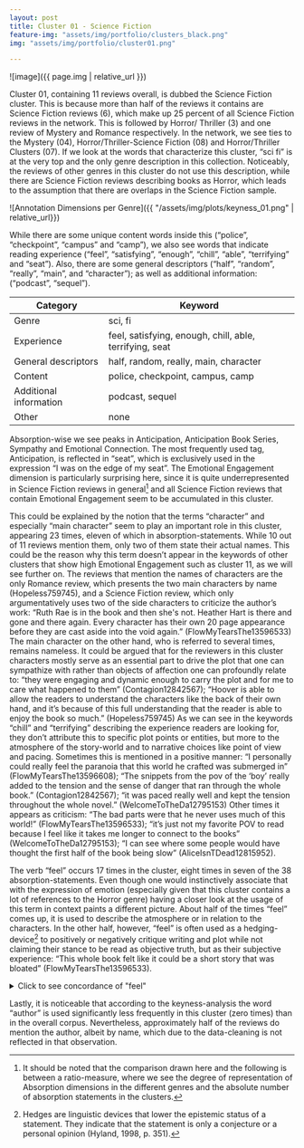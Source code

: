 ```yaml
---
layout: post
title: Cluster 01 - Science Fiction
feature-img: "assets/img/portfolio/clusters_black.png"
img: "assets/img/portfolio/cluster01.png"

---
```


![image]({{ page.img | relative_url }})

Cluster 01, containing 11 reviews overall, is dubbed the Science Fiction cluster. This is because more than half of the reviews it contains are Science Fiction reviews (6), which make up 25 percent of all Science Fiction reviews in the network. This is followed by Horror/ Thriller (3) and one review of Mystery and Romance respectively. In the network, we see ties to the Mystery (04), Horror/Thriller-Science Fiction (08) and Horror/Thriller Clusters (07).
 If we look at the words that characterize this cluster, “sci fi” is at the very top and the only genre description in this collection. Noticeably, the reviews of other genres in this cluster do not use this description, while there are Science Fiction reviews describing books as Horror, which leads to the assumption that there are overlaps in the Science Fiction sample.


![Annotation Dimensions per Genre]({{ "/assets/img/plots/keyness_01.png" | relative_url}})

While there are some unique content words inside this (“police”, “checkpoint”, “campus” and “camp”), we also see words that indicate reading experience (“feel”, “satisfying”, “enough”, “chill”, “able”, “terrifying” and “seat”). Also, there are some general descriptors (“half”, “random”, “really”, “main”, and “character”); as well as additional information:  (“podcast”, “sequel”).

| Category               | Keyword                                                 |
|------------------------|---------------------------------------------------------|
| Genre                  | sci, fi                                                 |
| Experience             | feel, satisfying, enough, chill, able, terrifying, seat |
| General descriptors    | half, random, really, main, character                   |
| Content                | police, checkpoint, campus, camp                        |
| Additional information | podcast, sequel                                         |
| Other                  | none                                                    |

Absorption-wise we see peaks in Anticipation, Anticipation Book Series, Sympathy and Emotional Connection. The most frequently used tag, Anticipation, is reflected in “seat”, which is exclusively used in the expression “I was on the edge of my seat”. The Emotional Engagement dimension is particularly surprising here, since it is quite underrepresented in Science Fiction reviews in general[^1] and all Science Fiction reviews that contain Emotional Engagement seem to be accumulated in this cluster.

This could be explained by the notion that the terms “character” and especially “main character” seem to play an important role in this cluster, appearing 23 times, eleven of which in absorption-statements. While 10 out of 11 reviews mention them, only two of them state their actual names. This could be the reason why this term doesn’t appear in the keywords of other clusters that show high Emotional Engagement such as cluster 11, as we will see further on. The reviews that mention the names of characters are the only Romance review, which presents the two main characters by name (Hopeless759745), and a Science Fiction review, which only argumentatively uses two of the side characters to criticize the author’s work: “Ruth Rae is in the book and then she's not. Heather Hart is there and gone and there again. Every character has their own 20 page appearance before they are cast aside into the void again.” (FlowMyTearsThe13596533) The main character on the other hand, who is referred to several times, remains nameless. It could be argued that for the reviewers in this cluster characters mostly serve as an essential part to drive the plot that one can sympathize with rather than objects of affection one can profoundly relate to: “they were engaging and dynamic enough to carry the plot and for me to care what happened to them” (Contagion12842567); “Hoover is able to allow the readers to understand the characters like the back of their own hand, and it’s because of this full understanding that the reader is able to enjoy the book so much.” (Hopeless759745)
As we can see in the keywords “chill” and “terrifying” describing the experience readers are looking for, they don’t attribute this to specific plot points or entities, but more to the atmosphere of the story-world and to narrative choices like point of view and pacing. Sometimes this is mentioned in a positive manner: “I personally could really feel the paranoia that this world he crafted was submerged in” (FlowMyTearsThe13596608); “The snippets from the pov of the ‘boy’ really added to the tension and the sense of danger that ran through the whole book.” (Contagion12842567); “it was paced really well and kept the tension throughout the whole novel.” (WelcomeToTheDa12795153) Other times it appears as criticism: “The bad parts were that he never uses much of this world!” (FlowMyTearsThe13596533); “it’s just not my favorite POV to read because I feel like it takes me longer to connect to the books” (WelcomeToTheDa12795153); “I can see where some people would have thought the first half of the book being slow” (AliceIsnTDead12815952).

The verb “feel” occurs 17 times in the cluster, eight times in seven of the 38 absorption-statements. Even though one would instinctively associate that with the expression of emotion (especially given that this cluster contains a lot of references to the Horror genre) having a closer look at the usage of this term in context paints a different picture. About half of the times “feel” comes up, it is used to describe the atmosphere or in relation to the characters. In the other half, however, “feel” is often used as a hedging-device[^2] to positively or negatively critique writing and plot while not claiming their stance to be read as objective truth, but as their subjective experience: “This whole book felt like it could be a short story that was bloated” (FlowMyTearsThe13596533).

<details  markdown="1">

  <summary>Click to see concordance of "feel"</summary>

| **docname**                | **pre**                                             | **key word** | **post**                                                       |
| ---------------------- | ----------------------------------------------- | -------- | ---------------------------------------------------------- |
| **Atmosphere**             |
| WelcomeToTheDa12795153 | From the very beginning I could                 | feel     | the tension                                                |
| Contagion12842611      | The story was dark and intriguing and I         | felt     | like I was there with the crew on Achlys                   |
| FlowMyTearsThe13596608 | I really                                        | felt     | that this book captured the paranoid and mystical feel of  |
| FlowMyTearsThe13596608 | the paranoid and mystical                       | feel     | of P.K.D . While I still have yet to read                  |
| FlowMyTearsThe13596608 | I personally could really                       | feel     | the paranoia that this world he crafted was submerged in   |
| **Writing**                |
| Contagion12842579      | I would call this book cinematic . Reading it   | felt     | like watching a movie in the best way possible .           |
| WelcomeToTheDa12795153 | liked the characters , for the most part , and  | felt     | that there was enough given about each character to feel   |
| AliceIsnTDead12815952  | I                                               | felt     | like the pacing of the story was good .                    |
| AliceIsnTDead12815952  | the book being slow but I didn't                | feel     | that way .                                                 |
| FlowMyTearsThe13596533 | This whole book                                 | felt     | like it could be a short story that was bloated            |
| FlowMyTearsThe13596533 | they just                                       | feel     | like padding .                                             |
| WelcomeToTheDa12795153 | it's just not my favorite POV to read because I | feel     | like it takes me longer to connect to the books            |
| **Characters**             |
| WelcomeToTheDa12795153 | there was enough given about each character to  | feel     | something for them.                                        |
| Contagion12842611      | Sometimes , while reading sci-fi , it           | feels    | difficult to connect with the characters and truly care    |
| Contagion12842579      | The characters all                              | felt     | real , their motivations clear but sometimes complicated . |
| **Plot**                   |
| FlowMyTearsThe13596533 | WHY the main character doesn't exist . . . it   | feels    | . . . bizarre ? absurd ? not really satisfying             |
| WelcomeToTheDa12795153 | it was setting up for the sequel , but I        | felt     | like I didn't really get any closure with this book        |

</details>

Lastly, it is noticeable that according to the keyness-analysis the word “author” is used significantly less frequently in this cluster (zero times) than in the overall corpus. Nevertheless, approximately half of the reviews do mention the author, albeit by name, which due to the data-cleaning is not reflected in that observation.

[^1]: It should be noted that the comparison drawn here and the following is between a ratio-measure, where we see the degree of representation of Absorption dimensions in the different genres and the absolute number of absorption statements in the clusters.
[^2]: Hedges are linguistic devices that lower the epistemic status of a statement. They indicate that the statement is only a conjecture or a personal opinion (Hyland, 1998, p. 351).
